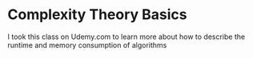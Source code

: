 # Complexity Theory Basics

I took this class on Udemy.com to learn more about how to describe the runtime and memory consumption of algorithms